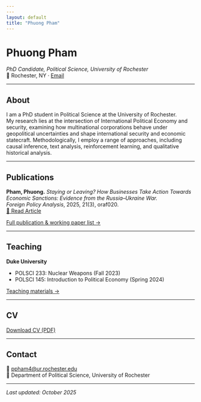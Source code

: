 ```yaml
---
---
layout: default
title: "Phuong Pham"
---
```


# Phuong Pham
*PhD Candidate, Political Science, University of Rochester*  
📍 Rochester, NY · [Email](mailto:ppham4@ur.rochester.edu)

---

## About
I am a PhD student in Political Science at the University of Rochester.  
My research lies at the intersection of International Political Economy and security, examining how multinational corporations behave under geopolitical uncertainties and shape international security and economic statecraft. Methodologically, I employ a range of approaches, including causal inference, text analysis, reinforcement learning, and qualitative historical analysis.

---

## Publications
**Pham, Phuong.** *Staying or Leaving? How Businesses Take Action Towards Economic Sanctions: Evidence from the Russia–Ukraine War.*  
*Foreign Policy Analysis*, 2025, 21(3), oraf020.  
[🔗 Read Article](https://academic.oup.com/fpa/article-abstract/21/3/oraf020/8136454?redirectedFrom=fulltext)

[Full publication & working paper list →](research/)

---

## Teaching
**Duke University**
- POLSCI 233: Nuclear Weapons (Fall 2023)
- POLSCI 145: Introduction to Political Economy (Spring 2024)

[Teaching materials →](teaching/)

---

## CV
[Download CV (PDF)](cv/placeholder_cv.pdf)

---

## Contact
📧 [ppham4@ur.rochester.edu](mailto:ppham4@ur.rochester.edu)  
🏫 Department of Political Science, University of Rochester  

---

_Last updated: October 2025_

